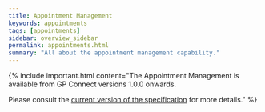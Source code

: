 ```yaml
---
title: Appointment Management
keywords: appointments
tags: [appointments]
sidebar: overview_sidebar
permalink: appointments.html
summary: "All about the appointment management capability."
---
```


{% include important.html content="The Appointment Management is available from GP Connect versions 1.0.0 onwards.

Please consult the [current version of the specification](https://nhsconnect.github.io/gpconnect/) for more details." %}